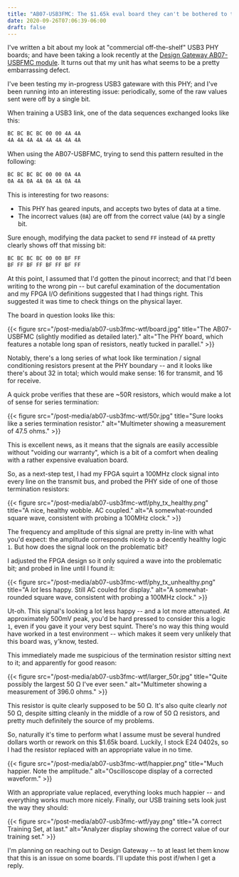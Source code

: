 ```yaml
---
title: "AB07-USB3FMC: The $1.65k eval board they can't be bothered to test"
date: 2020-09-26T07:06:39-06:00
draft: false
---
```


I've written a bit about my look at "commercial off-the-shelf" USB3 PHY boards; and have been
taking a look recently at the [Design Gateway AB07-USBFMC module](https://www.mouser.com/ProductDetail/Design-Gateway/AB07-USB3FMC?qs=5aG0NVq1C4wWGaHs8Oqcww%3D%3D). It turns out that my unit has what seems to be a pretty
embarrassing defect.

I've been testing my in-progress USB3 gateware with this PHY; and I've been running into an
interesting issue: periodically, some of the raw values sent were off by a single bit.

When training a USB3 link, one of the data sequences exchanged looks like this:

```sh
BC BC BC BC 00 00 4A 4A 
4A 4A 4A 4A 4A 4A 4A 4A 
```

When using the AB07-USBFMC, trying to send this pattern resulted in the following:

```sh
BC BC BC BC 00 00 0A 4A
0A 4A 0A 4A 0A 4A 0A 4A
```

This is interesting for two reasons:

  * This PHY has geared inputs, and accepts two bytes of data at a time.
  * The incorrect values (`0A`) are off from the correct value (`4A`) by a single bit.

Sure enough, modifying the data packet to send `FF` instead of `4A` pretty clearly shows off that missing bit:

```sh
BC BC BC BC 00 00 BF FF
BF FF BF FF BF FF BF FF
```

At this point, I assumed that I'd gotten the pinout incorrect; and that I'd been writing to the wrong pin --
but careful examination of the documentation and my FPGA I/O definitions suggested that I had things right.
This suggested it was time to check things on the physical layer.

The board in question looks like this:

{{< figure src="/post-media/ab07-usb3fmc-wtf/board.jpg" 
    title="The AB07-USBFMC (slightly modified as detailed later)."
    alt="The PHY board, which features a notable long span of resistors, neatly tucked in parallel." >}}

Notably, there's a long series of what look like termination / signal conditioning resistors present at
the PHY boundary -- and it looks like there's about 32 in total; which would make sense: 16 for transmit,
and 16 for receive.

A quick probe verifies that these are ~50R resistors, which would make a lot of sense for series termination:


{{< figure src="/post-media/ab07-usb3fmc-wtf/50r.jpg" 
    title="Sure looks like a series termination resistor."
    alt="Multimeter showing a measurement of 47.5 ohms." >}}


This is excellent news, as it means that the signals are easily accessible without "voiding our warranty",
which is a bit of a comfort when dealing with a rather expensive evaluation board.

So, as a next-step test, I had my FPGA squirt a 100MHz clock signal into every line on the transmit bus,
and probed the PHY side of one of those termination resistors:

{{< figure src="/post-media/ab07-usb3fmc-wtf/phy_tx_healthy.png" 
    title="A nice, healthy wobble. AC coupled."
    alt="A somewhat-rounded square wave, consistent with probing a 100MHz clock." >}}

The frequency and amplitude of this signal are pretty in-line with what you'd expect: the amplitude corresponds
nicely to a decently healthy logic `1`. But how does the signal look on the problematic bit?

I adjusted the FPGA design so it only squired a wave into the problematic bit; and probed in line until I found it:

{{< figure src="/post-media/ab07-usb3fmc-wtf/phy_tx_unhealthy.png" 
    title="A *lot* less happy. Still AC couled for display."
    alt="A somewhat-rounded square wave, consistent with probing a 100MHz clock." >}}

Ut-oh. This signal's looking a lot less happy -- and a lot more attenuated. At approximately 500mV peak,
you'd be hard pressed to consider this a logic `1`, even if you gave it your very best squint. There's no way
this thing would have worked in a test environment -- which makes it seem very unlikely that this board was, y'know, 
tested.

This immediately made me suspicious of the termination resistor sitting next to it; and apparently for good reason:

{{< figure src="/post-media/ab07-usb3fmc-wtf/larger_50r.jpg" 
    title="Quite possibly the largest 50 Ω I've ever seen."
    alt="Multimeter showing a measurement of 396.0 ohms." >}}

This resistor is quite clearly supposed to be 50 Ω. It's also quite clearly *not* 50 Ω, despite sitting cleanly
in the middle of a row of 50 Ω resistors, and pretty much definitely the source of my problems.

So, naturally it's time to perform what I assume must be several hundred dollars worth or rework on this $1.65k board. 
Luckily, I stock E24 0402s, so I had the resistor replaced with an appropriate value in no time.

{{< figure src="/post-media/ab07-usb3fmc-wtf/happier.png" 
    title="Much happier. Note the amplitude."
    alt="Oscilloscope display of a corrected waveform." >}}

With an appropriate value replaced, everything looks much happier -- and everything works much more nicely.
Finally, our USB training sets look just the way they should:

{{< figure src="/post-media/ab07-usb3fmc-wtf/yay.png" 
    title="A correct Training Set, at last."
    alt="Analyzer display showing the correct value of our training set." >}}

I'm planning on reaching out to Design Gateway -- to at least let them know that this is an issue on some boards.
I'll update this post if/when I get a reply.
